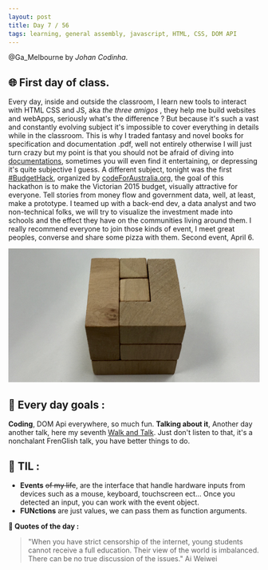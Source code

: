 ```yaml
---
layout: post
title: Day 7 / 56
tags: learning, general assembly, javascript, HTML, CSS, DOM API
---
```

@Ga_Melbourne by *Johan Codinha*.
  

## :globe_with_meridians: First day of class.
Every day, inside and outside the classroom, I learn new tools to interact with HTML CSS and JS, aka *the three amigos* , they help me build websites and webApps, seriously what's the difference ? But because it's such a vast and constantly evolving subject it's impossible to cover everything in details while in the classroom. This is why I traded fantasy and novel books for specification and documentation .pdf, well not entirely otherwise I will just turn crazy but my point is that you should not be afraid of diving into [documentations](https://www.w3.org/standards/webdesign), sometimes you will even find it entertaining, or depressing it's quite subjective I guess. 
A different subject, tonight was the first [#BudgetHack](http://www.codeforaustralia.org/events/budgethack), organized by [codeForAustralia.org](http://www.codeforaustralia.org), the goal of this hackathon is to make the Victorian 2015 budget, visually attractive for everyone. Tell stories from money flow and government data, well, at least, make a prototype. I teamed up with a back-end dev, a data analyst and two non-technical folks, we will try to visualize the investment made into schools and the effect they have on the communities living around them. I really recommend everyone to join those kinds of event, I meet great peoples, converse and share some pizza with them. Second event, April 6. 

![cubePuzzle](/images/cubePuzzle.jpg)  

## :dart: Every day goals :  

**Coding**, DOM Api everywhere, so much fun.
**Talking about it**, Another day another talk, here my seventh [Walk and Talk](https://soundcloud.com/johan-c-819300950/walk-and-talk-day-7-59). Just don't listen to that, it's a nonchalant FrenGlish talk, you have better things to do.

## :book: TIL :
- **Events** ~~of my life~~, are the interface that handle hardware inputs from devices such as a mouse, keyboard, touchscreen ect... Once you detected an input, you can work with the event object.  
- **FUNctions** are just values, we can pass them as function arguments.  

**:shell: Quotes of the day :**  

> "When you have strict censorship of the internet, young students cannot receive a full education. Their view of the world is imbalanced. There can be no true discussion of the issues." Ai Weiwei

